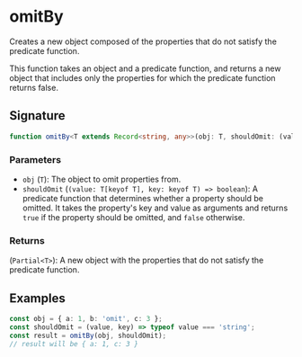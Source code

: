 # omitBy

Creates a new object composed of the properties that do not satisfy the predicate function.

This function takes an object and a predicate function, and returns a new object that
includes only the properties for which the predicate function returns false.

## Signature

```typescript
function omitBy<T extends Record<string, any>>(obj: T, shouldOmit: (value: T[keyof T], key: keyof T) => boolean): Partial<T>;
```

### Parameters

- `obj` (`T`): The object to omit properties from.
- `shouldOmit` (`(value: T[keyof T], key: keyof T) => boolean`): A predicate function that determines
  whether a property should be omitted. It takes the property's key and value as arguments and returns `true`
  if the property should be omitted, and `false` otherwise.

### Returns

(`Partial<T>`): A new object with the properties that do not satisfy the predicate function.

## Examples

```typescript
const obj = { a: 1, b: 'omit', c: 3 };
const shouldOmit = (value, key) => typeof value === 'string';
const result = omitBy(obj, shouldOmit);
// result will be { a: 1, c: 3 }
```
